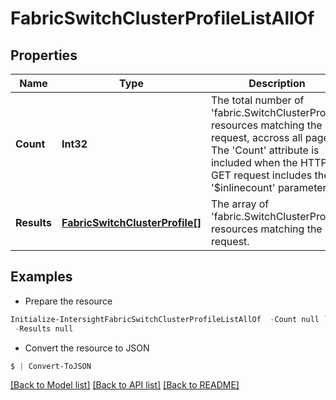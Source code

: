 # FabricSwitchClusterProfileListAllOf
## Properties

Name | Type | Description | Notes
------------ | ------------- | ------------- | -------------
**Count** | **Int32** | The total number of &#39;fabric.SwitchClusterProfile&#39; resources matching the request, accross all pages. The &#39;Count&#39; attribute is included when the HTTP GET request includes the &#39;$inlinecount&#39; parameter. | [optional] 
**Results** | [**FabricSwitchClusterProfile[]**](FabricSwitchClusterProfile.md) | The array of &#39;fabric.SwitchClusterProfile&#39; resources matching the request. | [optional] 

## Examples

- Prepare the resource
```powershell
Initialize-IntersightFabricSwitchClusterProfileListAllOf  -Count null `
 -Results null
```

- Convert the resource to JSON
```powershell
$ | Convert-ToJSON
```

[[Back to Model list]](../README.md#documentation-for-models) [[Back to API list]](../README.md#documentation-for-api-endpoints) [[Back to README]](../README.md)

